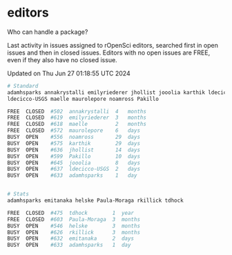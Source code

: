 # editors

Who can handle a package?

Last activity in issues assigned to rOpenSci editors, searched first in open
issues and then in closed issues. Editors with no open issues are FREE, even if
they also have no closed issue.


Updated on Thu Jun 27 01:18:55 UTC 2024

```bash
# Standard
adamhsparks annakrystalli emilyriederer jhollist jooolia karthik ldecicco
ldecicco-USGS maelle maurolepore noamross Pakillo

FREE  CLOSED  #502  annakrystalli  4   months
FREE  CLOSED  #619  emilyriederer  3   months
FREE  CLOSED  #618  maelle         2   months
FREE  CLOSED  #572  maurolepore    6   days
BUSY  OPEN    #556  noamross       29  days
BUSY  OPEN    #575  karthik        29  days
BUSY  OPEN    #636  jhollist       14  days
BUSY  OPEN    #599  Pakillo        10  days
BUSY  OPEN    #645  jooolia        8   days
BUSY  OPEN    #637  ldecicco-USGS  2   days
BUSY  OPEN    #633  adamhsparks    1   day


# Stats
adamhsparks emitanaka helske Paula-Moraga rkillick tdhock

FREE  CLOSED  #475  tdhock        1  year
FREE  CLOSED  #603  Paula-Moraga  3  months
BUSY  OPEN    #546  helske        3  months
BUSY  OPEN    #626  rkillick      3  months
BUSY  OPEN    #632  emitanaka     2  days
BUSY  OPEN    #633  adamhsparks   1  day
```
